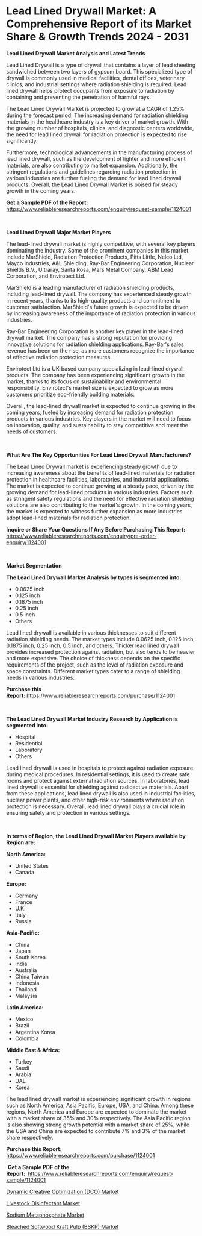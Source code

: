 <p><h1>Lead Lined Drywall Market: A Comprehensive Report of its Market Share & Growth Trends 2024 - 2031</h1></p><p><strong>Lead Lined Drywall Market Analysis and Latest Trends</strong></p>
<p><p>Lead Lined Drywall is a type of drywall that contains a layer of lead sheeting sandwiched between two layers of gypsum board. This specialized type of drywall is commonly used in medical facilities, dental offices, veterinary clinics, and industrial settings where radiation shielding is required. Lead lined drywall helps protect occupants from exposure to radiation by containing and preventing the penetration of harmful rays.</p><p>The Lead Lined Drywall Market is projected to grow at a CAGR of 1.25% during the forecast period. The increasing demand for radiation shielding materials in the healthcare industry is a key driver of market growth. With the growing number of hospitals, clinics, and diagnostic centers worldwide, the need for lead lined drywall for radiation protection is expected to rise significantly.</p><p>Furthermore, technological advancements in the manufacturing process of lead lined drywall, such as the development of lighter and more efficient materials, are also contributing to market expansion. Additionally, the stringent regulations and guidelines regarding radiation protection in various industries are further fueling the demand for lead lined drywall products. Overall, the Lead Lined Drywall Market is poised for steady growth in the coming years.</p></p>
<p><strong>Get a Sample PDF of the Report:&nbsp;</strong> <a href="https://www.reliableresearchreports.com/enquiry/request-sample/1124001">https://www.reliableresearchreports.com/enquiry/request-sample/1124001</a></p>
<p>&nbsp;</p>
<p><strong>Lead Lined Drywall Major Market Players</strong></p>
<p><p>The lead-lined drywall market is highly competitive, with several key players dominating the industry. Some of the prominent companies in this market include MarShield, Radiation Protection Products, Pitts Little, Nelco Ltd, Mayco Industries, A&L Shielding, Ray-Bar Engineering Corporation, Nuclear Shields B.V., Ultraray, Santa Rosa, Mars Metal Company, ABM Lead Corporation, and Envirotect Ltd.</p><p>MarShield is a leading manufacturer of radiation shielding products, including lead-lined drywall. The company has experienced steady growth in recent years, thanks to its high-quality products and commitment to customer satisfaction. MarShield's future growth is expected to be driven by increasing awareness of the importance of radiation protection in various industries.</p><p>Ray-Bar Engineering Corporation is another key player in the lead-lined drywall market. The company has a strong reputation for providing innovative solutions for radiation shielding applications. Ray-Bar's sales revenue has been on the rise, as more customers recognize the importance of effective radiation protection measures.</p><p>Envirotect Ltd is a UK-based company specializing in lead-lined drywall products. The company has been experiencing significant growth in the market, thanks to its focus on sustainability and environmental responsibility. Envirotect's market size is expected to grow as more customers prioritize eco-friendly building materials.</p><p>Overall, the lead-lined drywall market is expected to continue growing in the coming years, fueled by increasing demand for radiation protection products in various industries. Key players in the market will need to focus on innovation, quality, and sustainability to stay competitive and meet the needs of customers.</p></p>
<p>&nbsp;</p>
<p><strong>What Are The Key Opportunities For Lead Lined Drywall Manufacturers?</strong></p>
<p><p>The Lead Lined Drywall market is experiencing steady growth due to increasing awareness about the benefits of lead-lined materials for radiation protection in healthcare facilities, laboratories, and industrial applications. The market is expected to continue growing at a steady pace, driven by the growing demand for lead-lined products in various industries. Factors such as stringent safety regulations and the need for effective radiation shielding solutions are also contributing to the market's growth. In the coming years, the market is expected to witness further expansion as more industries adopt lead-lined materials for radiation protection.</p></p>
<p><strong>Inquire or Share Your Questions If Any Before Purchasing This Report:</strong> <a href="https://www.reliableresearchreports.com/enquiry/pre-order-enquiry/1124001">https://www.reliableresearchreports.com/enquiry/pre-order-enquiry/1124001</a></p>
<p>&nbsp;</p>
<p><strong>Market Segmentation</strong></p>
<p><strong>The Lead Lined Drywall Market Analysis by types is segmented into:</strong></p>
<p><ul><li>0.0625 inch</li><li>0.125 inch</li><li>0.1875 inch</li><li>0.25 inch</li><li>0.5 inch</li><li>Others</li></ul></p>
<p><p>Lead lined drywall is available in various thicknesses to suit different radiation shielding needs. The market types include 0.0625 inch, 0.125 inch, 0.1875 inch, 0.25 inch, 0.5 inch, and others. Thicker lead lined drywall provides increased protection against radiation, but also tends to be heavier and more expensive. The choice of thickness depends on the specific requirements of the project, such as the level of radiation exposure and space constraints. Different market types cater to a range of shielding needs in various industries.</p></p>
<p><strong>Purchase this Report:&nbsp;</strong><a href="https://www.reliableresearchreports.com/purchase/1124001">https://www.reliableresearchreports.com/purchase/1124001</a></p>
<p>&nbsp;</p>
<p><strong>The Lead Lined Drywall Market Industry Research by Application is segmented into:</strong></p>
<p><ul><li>Hospital</li><li>Residential</li><li>Laboratory</li><li>Others</li></ul></p>
<p><p>Lead lined drywall is used in hospitals to protect against radiation exposure during medical procedures. In residential settings, it is used to create safe rooms and protect against external radiation sources. In laboratories, lead lined drywall is essential for shielding against radioactive materials. Apart from these applications, lead lined drywall is also used in industrial facilities, nuclear power plants, and other high-risk environments where radiation protection is necessary. Overall, lead lined drywall plays a crucial role in ensuring safety and protection in various settings.</p></p>
<p>&nbsp;</p>
<p><strong>In terms of Region, the Lead Lined Drywall Market Players available by Region are:</strong></p>
<p>
    <p> <strong> North America: </strong>
        <ul>
            <li>United States</li>
            <li>Canada</li>
        </ul>
        </p> 
    <p> <strong> Europe: </strong>
        <ul>
            <li>Germany</li>
            <li>France</li>
            <li>U.K.</li>
            <li>Italy</li>
            <li>Russia</li>
        </ul>
        </p> 
    <p> <strong> Asia-Pacific: </strong>
        <ul>
            <li>China</li>
            <li>Japan</li>
            <li>South Korea</li>
            <li>India</li>
            <li>Australia</li>
            <li>China Taiwan</li>
            <li>Indonesia</li>
            <li>Thailand</li>
            <li>Malaysia</li>
        </ul>
        </p> 
    <p> <strong> Latin America: </strong>
        <ul>
            <li>Mexico</li>
            <li>Brazil</li>
            <li>Argentina Korea</li>
            <li>Colombia</li>
        </ul>
        </p> 
    <p> <strong> Middle East & Africa: </strong>
        <ul>
            <li>Turkey</li>
            <li>Saudi</li>
            <li>Arabia</li>
            <li>UAE</li>
            <li>Korea</li>
        </ul>
    </p>
    </p>
<p><p>The lead lined drywall market is experiencing significant growth in regions such as North America, Asia Pacific, Europe, USA, and China. Among these regions, North America and Europe are expected to dominate the market with a market share of 35% and 30% respectively. The Asia Pacific region is also showing strong growth potential with a market share of 25%, while the USA and China are expected to contribute 7% and 3% of the market share respectively.</p></p>
<p><strong>Purchase this Report: </strong><a href="https://www.reliableresearchreports.com/purchase/1124001">https://www.reliableresearchreports.com/purchase/1124001</a></p>
<p>&nbsp;<strong>Get a Sample PDF of the Report:&nbsp;&nbsp;</strong><a href="https://www.reliableresearchreports.com/enquiry/request-sample/1124001">https://www.reliableresearchreports.com/enquiry/request-sample/1124001</a></p>
<p><strong></strong></p>
<p><p><a href="https://issuu.com/reportprime-2/docs/dynamic-creative-optimization-dco-market-size-2030">Dynamic Creative Optimization (DCO) Market</a></p><p><a href="https://github.com/changoleonlaverguenzanoexiste/Market-Research-Report-List-2/blob/main/livestock-disinfectant-market.md">Livestock Disinfectant Market</a></p><p><a href="https://github.com/dimitrishawkinswaynenp91rgz/Market-Research-Report-List-1/blob/main/sodium-metaphosphate-market.md">Sodium Metaphosphate Market</a></p><p><a href="https://issuu.com/reportprime-2/docs/bleached-softwood-kraft-pulp-bskp-market-size-2030">Bleached Softwood Kraft Pulp (BSKP) Market</a></p></p>